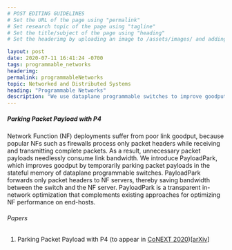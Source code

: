 ```yaml
---
# POST EDITING GUIDELINES
# Set the URL of the page using "permalink"
# Set research topic of the page using "tagline"
# Set the title/subject of the page using "heading"
# Set the headerimg by uploading an image to /assets/images/ and adding the URL to "headerimg"

layout: post
date: 2020-07-11 16:41:24 -0700
tags: programmable_networks
headerimg:
permalink: programmableNetworks
topic: Networked and Distributed Systems
heading: "Programmable Networks"
description: "We use dataplane programmable switches to improve goodput in Network Function chain deployments."
---
```

<!-- Project Overview section -->
<div class="container-fluid bg-gray my-5 py-5">
    <div class="container pt-4">
        <h5>Parking Packet Payload with P4</h5>
	<P>Network Function (NF) deployments suffer from poor link goodput, because popular NFs such as firewalls process only packet headers while receiving and transmitting complete packets. As a result, unnecessary packet payloads needlessly consume link bandwidth. We introduce PayloadPark, which improves goodput by temporarily parking packet payloads in the stateful memory of dataplane programmable switches. PayloadPark forwards only packet headers to NF servers, thereby saving bandwidth between the switch and the NF server. PayloadPark is a transparent in-network optimization that complements existing approaches for optimizing NF performance on end-hosts.</P>
    </div>
</div>
<!-- /Project Overview section -->
<!-- Project Details and Additional Info -->
<div class="container">
    <h6>Papers</h6>
        <ol>
            <li>Parking Packet Payload with P4 (to appear in <a href="https://conferences2.sigcomm.org/co-next/2020/">CoNEXT 2020</a>)[<a href="https://arxiv.org/abs/2006.05182">arXiv</a>]</li>
        </ol>
</div>
<!-- /Project Details and Additional Info -->
